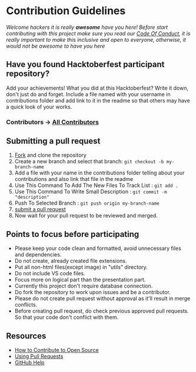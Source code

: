 # Contribution Guidelines

_Welcome hackers it is really **awesome** have you here! Before start contributing with this project make sure you read our [Code Of Conduct](https://github.com/Alok5102R/whichcar/blob/main/CODE_OF_CONDUCT.md), it is really important to make this inclusive and open to everyone, otherwise, it would not be awesome to have you here_

## Have you found Hacktoberfest participant repository?

Add your achievements! What you did at this Hacktoberfest? Write it down, don't just do and forget. Include a file named with your username in contributions folder and add link to it in the readme so that others may have a quick look of your works.

### Contributors -> [All Contributors](https://github.com/Alok5102R/whichcar/graphs/contributors)

## Submitting a pull request

1. [Fork](https://github.com/Alok5102R/whichcar/fork) and clone the repository
2. Create a new branch and select that branch: `git checkout -b my-branch-name`
3. Add a file with your name in the contributions folder telling about your contributions and also link that file in the readme
4. Use This Command To Add The New Files To Track List : `git add .`
5. Use This Command To Write Small Description : `git commit -m "description"`
6. Push To Selected Branch : `git push origin my-branch-name`
7. [submit a pull request](https://github.com/Alok5102R/whichcar/compare)
8. Now wait for your pull request to be reviewed and merged.

## Points to focus before participating

- Please keep your code clean and formatted, avoid unnecessary files and dependencies.
- Do not create, already created file extensions.
- Put all non-html files(except image) in "utils" directory.
- Do not include VS code files.
- Focus more on logical part than the presentation part.
- Currently this project don't require database connection.
- Do fork the repository to work upon issues and be a contributor.
- Please do not create pull request without approval as it'll result in merge conflicts.
- Before creating pull request, do check previous approved pull requests. So that your code don't conflict with them.

## Resources

- [How to Contribute to Open Source](https://opensource.guide/how-to-contribute/)
- [Using Pull Requests](https://help.github.com/articles/about-pull-requests/)
- [GitHub Help](https://help.github.com)
